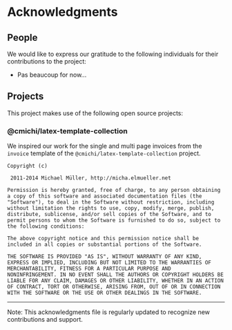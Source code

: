 # Acknowledgments

## People

We would like to express our gratitude to the following individuals for their contributions to the project:

- Pas beaucoup for now...

## Projects

This project makes use of the following open source projects:

### @cmichi/latex-template-collection

We inspired our work for the single and multi page invoices from the `invoice` template of the `@cmichi/latex-template-collection` project.

```plaintext
Copyright (c) 

 2011-2014 Michael Müller, http://micha.elmueller.net

Permission is hereby granted, free of charge, to any person obtaining
a copy of this software and associated documentation files (the
"Software"), to deal in the Software without restriction, including
without limitation the rights to use, copy, modify, merge, publish,
distribute, sublicense, and/or sell copies of the Software, and to
permit persons to whom the Software is furnished to do so, subject to
the following conditions:

The above copyright notice and this permission notice shall be
included in all copies or substantial portions of the Software.

THE SOFTWARE IS PROVIDED "AS IS", WITHOUT WARRANTY OF ANY KIND,
EXPRESS OR IMPLIED, INCLUDING BUT NOT LIMITED TO THE WARRANTIES OF
MERCHANTABILITY, FITNESS FOR A PARTICULAR PURPOSE AND
NONINFRINGEMENT. IN NO EVENT SHALL THE AUTHORS OR COPYRIGHT HOLDERS BE
LIABLE FOR ANY CLAIM, DAMAGES OR OTHER LIABILITY, WHETHER IN AN ACTION
OF CONTRACT, TORT OR OTHERWISE, ARISING FROM, OUT OF OR IN CONNECTION
WITH THE SOFTWARE OR THE USE OR OTHER DEALINGS IN THE SOFTWARE.
```

---

Note: This acknowledgments file is regularly updated to recognize new contributions and support.
